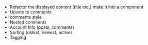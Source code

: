 - Refactor the displayed content (title etc,) make it into a component
- Upvote to comments
- comments style
- Nested comments
- Account Info (posts, comments)
- Sorting (oldest, newest, active)
- Tagging
